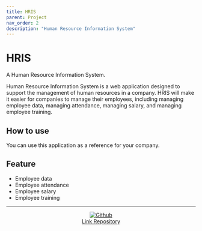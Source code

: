 ```yaml
---
title: HRIS
parent: Project
nav_order: 2
description: "Human Resource Information System"
---
```


# HRIS
A Human Resource Information System.

Human Resource Information System is a web application designed to support the management of human resources in a company. HRIS will make it easier for companies to manage their employees, including managing employee data, managing attendance, managing salary, and managing employee training.

## How to use
You can use this application as a reference for your company.

## Feature
- Employee data
- Employee attendance
- Employee salary
- Employee training

---

<div style="display: flex; flex-direction: column; align-items: center;">
  <a href="https://github.com/programinglive/hris">
    <img src="https://icongr.am/devicon/github-original.svg?size=50&color=currentColor" alt="Github" />
  </a>
  <a href="https://github.com/programinglive/hris">
    Link Repository
  </a>
</div>